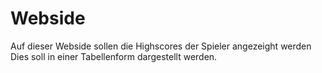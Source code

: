   # Webside

Auf dieser Webside sollen die Highscores der Spieler angezeight werden
Dies soll in einer Tabellenform dargestellt werden.

